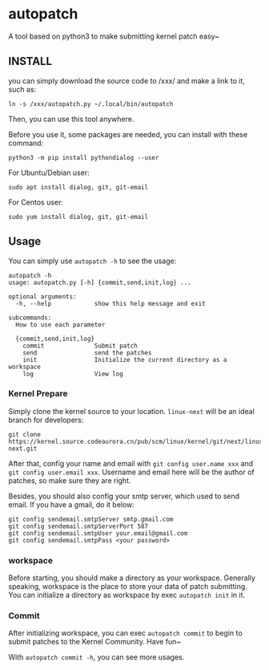 # autopatch

A tool based on python3 to make submitting kernel patch easy~

## INSTALL

you can simply download the source code to /xxx/ and make a link to it, such as:
```shell
ln -s /xxx/autopatch.py ~/.local/bin/autopatch
```
Then, you can use this tool anywhere.

Before you use it, some packages are needed, you can install with these command:
```shell
python3 -m pip install pythondialog --user
```

For Ubuntu/Debian user:
```shell
sudo apt install dialog, git, git-email
```

For Centos user:
```shell
sudo yum install dialog, git, git-email
```

## Usage

You can simply use `autopatch -h` to see the usage:
```shell
autopatch -h
usage: autopatch.py [-h] {commit,send,init,log} ...

optional arguments:
  -h, --help            show this help message and exit

subcommands:
  How to use each parameter

  {commit,send,init,log}
    commit              Submit patch
    send                send the patches
    init                Initialize the current directory as a workspace
    log                 View log
```

### Kernel Prepare

Simply clone the kernel source to your location. `linux-next` will be an ideal branch for developers:
```shell
git clone https://kernel.source.codeaurora.cn/pub/scm/linux/kernel/git/next/linux-next.git
```

After that, config your name and email with `git config user.name xxx` and `git config user.email xxx`.
Username and email here will be the author of patches, so make sure they are right.

Besides, you should also config your smtp server, which used to send email. If you have a gmail, do it below:
```shell
git config sendemail.smtpServer smtp.gmail.com
git config sendemail.smtpServerPort 587
git config sendemail.smtpUser your.email@gmail.com
git config sendemail.smtpPass <your password>
```

### workspace

Before starting, you should make a directory as your workspace.
Generally speaking, workspace is the place to store your data of patch submitting.
You can initialize a directory as workspace by exec `autopatch init` in it.

### Commit

After initializing workspace, you can exec `autopatch commit` to begin to submit patches to the Kernel Community.
Have fun~

With `autopatch commit -h`, you can see more usages.


